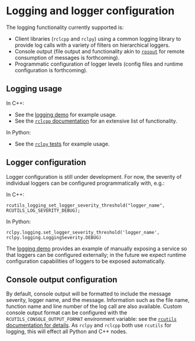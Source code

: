 # Logging and logger configuration

The logging functionality currently supported is:
- Client libraries (`rclcpp` and `rclpy`) using a common logging library to provide log calls with a variety of filters on hierarchical loggers.
- Console output (file output and functionality akin to [`rosout`](http://wiki.ros.org/rosout) for remote consumption of messages is forthcoming).
- Programmatic configuration of logger levels (config files and runtime configuration is forthcoming).

## Logging usage

<!-- the `rclcpp` documentation won't include logging until we make a new doc dump -->
In C++:
- See the [logging demo]() for example usage.
- See the [`rclcpp` documentation]() for an extensive list of functionality.

In Python:
- See the [`rclpy` tests](https://github.com/ros2/rclpy/blob/master/rclpy/test/test_logging.py) for example usage.

## Logger configuration

Logger configuration is still under development.
For now, the severity of individual loggers can be configured programmatically with, e.g.:

In C++:
```
rcutils_logging_set_logger_severity_threshold("logger_name", RCUTILS_LOG_SEVERITY_DEBUG);
```

In Python:
```
rclpy.logging.set_logger_severity_threshold('logger_name', rclpy.logging.LoggingSeverity.DEBUG)
```

The [logging demo]() provides an example of manually exposing a service so that loggers can be configured externally; in the future we expect runtime configuration capabilities of loggers to be exposed automatically.

## Console output configuration

<!-- the rcutils docs won't mention this env var until we make a new doc dump -->
By default, console output will be formatted to include the message severity, logger name, and the message.
Information such as the file name, function name and line number of the log call are also available.
Custom console output format can be configured with the `RCUTILS_CONSOLE_OUTPUT_FORMAT` environment variable: see the [`rcutils` documentation for details]().
As `rclpy` and `rclcpp` both use `rcutils` for logging, this will effect all Python and C++ nodes.
